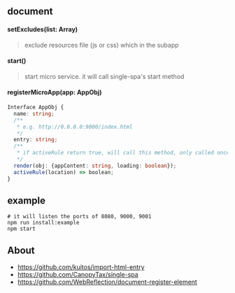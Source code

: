 ## document

#### setExcludes(list: Array<RegExp>)

> exclude resources file (js or css) which in the subapp

#### start()

> start micro service. it will call single-spa's start method

#### registerMicroApp(app: AppObj)

```typescript
Interface AppObj {
  name: string;
  /**
   * e.g. http://0.0.0.0:9000/index.html
   */
  entry: string;
  /**
   * if activeRule return true, will call this method, only called once.
   */
  render(obj: {appContent: string, loading: boolean});
  activeRule(location) => boolean;
}
```

## example

```
# it will listen the ports of 8080, 9000, 9001
npm run install:example
npm start
```

## About

+ https://github.com/kuitos/import-html-entry
+ https://github.com/CanopyTax/single-spa
+ https://github.com/WebReflection/document-register-element
